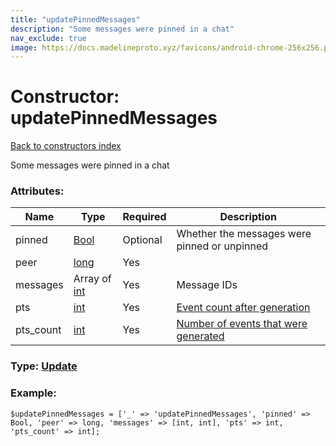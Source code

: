 ```yaml
---
title: "updatePinnedMessages"
description: "Some messages were pinned in a chat"
nav_exclude: true
image: https://docs.madelineproto.xyz/favicons/android-chrome-256x256.png
---
```

# Constructor: updatePinnedMessages  
[Back to constructors index](/API_docs/constructors/index.html)



Some messages were pinned in a chat

### Attributes:

| Name     |    Type       | Required | Description |
|----------|---------------|----------|-------------|
|pinned|[Bool](/API_docs/types/Bool.html) | Optional|Whether the messages were pinned or unpinned|
|peer|[long](/API_docs/types/long.html) | Yes|
|messages|Array of [int](/API_docs/types/int.html) | Yes|Message IDs|
|pts|[int](/API_docs/types/int.html) | Yes|[Event count after generation](https://core.telegram.org/api/updates)|
|pts\_count|[int](/API_docs/types/int.html) | Yes|[Number of events that were generated](https://core.telegram.org/api/updates)|



### Type: [Update](/API_docs/types/Update.html)


### Example:

```
$updatePinnedMessages = ['_' => 'updatePinnedMessages', 'pinned' => Bool, 'peer' => long, 'messages' => [int, int], 'pts' => int, 'pts_count' => int];
```  
